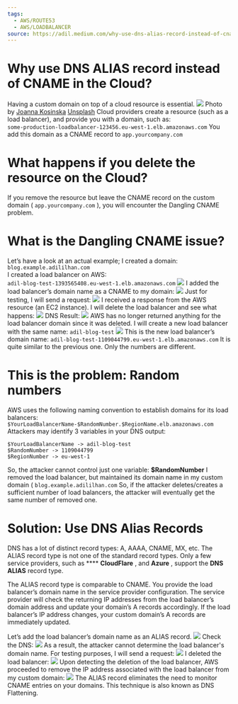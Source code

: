```yaml
---
tags:
  - AWS/ROUTE53
  - AWS/LOADBALANCER
source: https://adil.medium.com/why-use-dns-alias-record-instead-of-cname-in-the-cloud-ca995b7a364d
---
```





# Why use DNS ALIAS record instead of CNAME in the Cloud?

Having a custom domain on top of a cloud resource is essential.
![](https://miro.medium.com/v2/resize:fit:700/0*jFESz-2oT_BmdxD7) Photo by  [Joanna Kosinska](https://unsplash.com/@joannakosinska?utm_source=medium&utm_medium=referral)  [Unsplash](https://unsplash.com/?utm_source=medium&utm_medium=referral) 
Cloud providers create a resource (such as a load balancer), and provide you with a domain, such as: \
 `some-production-loadbalancer-123456.eu-west-1.elb.amazonaws.com` 
You add this domain as a CNAME record to  `app.yourcompany.com` 


#  **What happens if you delete the resource on the Cloud?** 

If you remove the resource but leave the CNAME record on the custom domain ( `app.yourcompany.com` ), you will encounter the Dangling CNAME problem.


#  **What is the Dangling CNAME issue?** 

Let’s have a look at an actual example;
I created a domain:  `blog.example.adililhan.com` \
I created a load balancer on AWS: \
 `adil-blog-test-1393565408.eu-west-1.elb.amazonaws.com` 
![](https://miro.medium.com/v2/resize:fit:700/1*bAf6XT-Qt0F6cofClx0g1w.png) 
I added the load balancer’s domain name as a CNAME to my domain:
![](https://miro.medium.com/v2/resize:fit:700/1*HjqMdxQVmZQaDT4iK7xR-g.png) 
Just for testing, I will send a request:
![](https://miro.medium.com/v2/resize:fit:634/1*UVPvzeYjjOqtxtnvVjMztw.png) 
I received a response from the AWS resource (an EC2 instance).
I will delete the load balancer and see what happens:
![](https://miro.medium.com/v2/resize:fit:700/1*8Q8gHgp9riB_hpuUVNhtyw.png) 
DNS Result:
![](https://miro.medium.com/v2/resize:fit:700/1*cGysWsSYEeoemq5lBHGGTA.png) 
AWS has no longer returned anything for the load balancer domain since it was deleted.
I will create a new load balancer with the same name:  `adil-blog-test` 
![](https://miro.medium.com/v2/resize:fit:700/1*GHCbbdaid-IptCU8YQ9FOA.png) 
This is the new load balancer’s domain name:
 `adil-blog-test-1109044799.eu-west-1.elb.amazonaws.com` 
It is quite similar to the previous one. Only the numbers are different.


#  **This is the problem: Random numbers** 

AWS uses the following naming convention to establish domains for its load balancers:  `$YourLoadBalancerName-$RandomNumber.$RegionName.elb.amazonaws.com` 
Attackers may identify 3 variables in your DNS output:

```
$YourLoadBalancerName -> adil-blog-test
$RandomNumber -> 1109044799
$RegionNumber -> eu-west-1
```


So, the attacker cannot control just one variable:  **$RandomNumber** 
I removed the load balancer, but maintained its domain name in my custom domain (  `blog.example.adililhan.com` 
So, if the attacker deletes/creates a sufficient number of load balancers, the attacker will eventually get the same number of removed one.


#  **Solution: Use DNS Alias Records** 

DNS has a lot of distinct record types: A, AAAA, CNAME, MX, etc.
The ALIAS record type is not one of the standard record types.
Only a few service providers, such as  ****  **CloudFlare** , and  **Azure** , support the  **DNS ALIAS**  record type.
> 
The ALIAS record type is comparable to CNAME. You provide the load balancer’s domain name in the service provider configuration.
The service provider will check the returning IP addresses from the load balancer’s domain address and update your domain’s A records accordingly.
If the load balancer’s IP address changes, your custom domain’s A records are immediately updated.

Let’s add the load balancer’s domain name as an ALIAS record.
![](https://miro.medium.com/v2/resize:fit:700/1*YJzVt6fKiG_B9BjOycyWBA.png) 
Check the DNS:
![](https://miro.medium.com/v2/resize:fit:700/1*d1wzjN10FLEjD_1j-BNemQ.png) 
As a result, the attacker cannot determine the load balancer's domain name.
For testing purposes, I will send a request:
![](https://miro.medium.com/v2/resize:fit:700/1*OnYQ7e-Q3kbe6w1BxvWlgA.png) 
I deleted the load balancer:
![](https://miro.medium.com/v2/resize:fit:700/1*5h3jWTxjtV0dS-OtTLFMbg.png) 
Upon detecting the deletion of the load balancer, AWS proceeded to remove the IP address associated with the load balancer from my custom domain:
![](https://miro.medium.com/v2/resize:fit:700/1*3wPVvnfgHyPUQg9csA2UTg.png) 
The ALIAS record eliminates the need to monitor CNAME entries on your domains.
This technique is also known as DNS Flattening.